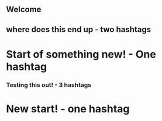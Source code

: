 Welcome
---
## where does this end up - two hashtags

# Start of something new! - One hashtag

### Testing this out! - 3 hashtags

# New start! - one hashtag
